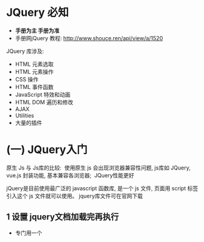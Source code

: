 # JQuery 必知

- **手册为主  手册为准**
- 手册网jQuery 教程:   http://www.shouce.ren/api/view/a/1520 

JQuery 库涉及: 

- HTML 元素选取
- HTML 元素操作
- CSS 操作
- HTML 事件函数
- JavaScript 特效和动画
- HTML DOM 遍历和修改
- AJAX
- Utilities
- 大量的插件



# (一)  JQuery入门

原生 Js 与 Js库的比较: 
​	使用原生 js 会出现浏览器兼容性问题,  js库如 JQuery, vue.js 封装功能,  基本兼容各浏览器;
​	JQuery性能更好

jQuery是目前使用最广泛的 javascript 函数库,  是一个 js 文件,  页面用 script 标签引入这个 js 文件就可以使用。
jquery库文件可在官网下载

## 1 设置 jquery文档加载完再执行

- 专门用一个<script>标签导入jquery库

  ```javascript
  <script src="http://apps.bdimg.com/libs/jquery/2.1.1/jquery.min.js"></script>
  ```

- 设置文档加载完再执行

  将获取元素的语句写到页面头部，会因为元素还没有加载而出错，jquery提供了ready方法解决这个问题，它的速度比原生的 window.onload 更快。

  ```javascript
  <script type="text/javascript">
  $(document).ready(function(){
       ......
  });
  </script>
  ```

  **可以简写为：**

  ```javascript
  <script type="text/javascript">
  $(function(){
       // 代码都在这里写
  });
  </script>
  ```
  

##2 jquery选择器

####选择规则 与 CSS 选择器规则相同

  ```javascript
  $('#myId') //选择id为myId的网页元素
  $('.myClass') // 选择class为myClass的元素
  $('li') //选择所有的li元素
  $('#ul1 li span') //选择id为为ul1元素下的所有li下的span元素
  $('input[name=first]') // 选择name属性等于first的input元素
  	--- CSS中也[可以]用input[name=first]选择标签并指定样式
  ```


####选择集过滤

  ```javascript
  $('div').has('p'); // 选择包含p元素的div元素
  $('div').not('.myClass'); //选择class不等于myClass的div元素
  $('div').eq(5); //选择第6个div元素
  ```

####选择集转移

  ```javascript
  $('#box').prev(); //选择id是box的元素前面紧挨的同辈元素
  $('#box').prevAll(); //选择id是box的元素之前所有的同辈元素

  $('#box').next(); //选择id是box的元素后面紧挨的同辈元素
  $('#box').nextAll(); //选择id是box的元素后面所有的同辈元素

  $('#box').parent(); //选择id是box的元素的父元素
  $('#box').children(); //选择id是box的元素的所有子元素
  $('#box').siblings(); //选择id是box的元素的同级元素 (除了自己)
  	---- siblings: 反选兄弟姐妹 (除了自己)

  $('#box').find('.myClass'); //选择id是box的元素内的class等于myClass的元素
  ```

#### 判断是否选择到了元素 .length

--- obj.length >= 1
jquery有容错机制，即使没有找到元素，也不会出错，可以用length属性来判断是否找到了元素, length等于0，就是没选择到元素，length大于0，就是选择到了元素。

```javascript
var $div1 = $('#div1');
var $div2 = $('#div2');
alert($div1.length); // 弹出1
alert($div2.length); // 弹出0
......
<div id="div1">这是一个div</div>
```



##3 jquery的样式操作

####操作行间样式.css({}) 

- 读

  ```javascript
  $('div').css('width');
  $('div').css('color');
  -- 一次只能获取一个值(第一个)
  ```

- 写  (修改 | 添加)

  - **有则覆盖, 无则添加**

  ```javascript
  $("div").css("width","30px");
  $("div").css("height","30px");
  $("div").css( {fontSize:"30px",color:"red"} );
  ```



####操作样式类名

- 先选择好元素

添加样式类 ---- .addClass()

```javascript
$("#div1").addClass("divClass2") //为id为div1的对象追加样式divClass2
```

删除样式类 ---- .removeClass()

```javascript
$("#div1").removeClass("divClass")  //移除id为div1的对象的class名为divClass的样式
```

删除多个样式类 ---- .removeClass()

```javascript
$("#div1").removeClass("divClass divClass2") //移除多个样式
```

重复切换样式

```javascript
$("#div1").toggleClass("anotherClass") //重复切换anotherClass样式
```



##4 jquery的click事件

####绑定click事件 .click(  function(){}  )

```javascript
$('#btn1').click(function(){
    // 内部的this指的是原生对象
    // 而使用jquery对象需要用   $(this)
})
```

####获取元素的索引值 .index()

​	有时候需要获得匹配元素 **相对于其同胞元素** 的索引位置，此时可以用index()方法获取
​	根据指定索引获取标签元素:	$('div').eq(5); //选择第6个div元素

```javascript
var $li = $('.list li').eq(1);
alert($li.index()); // 弹出1
......
<ul class="list">
    <li>1</li>
    <li>2</li>
    <li>4</li>
    <li>5</li>
    <li>6</li>
</ul>
```



##5 jquery动画

#### .animate()方法

​	通过animate方法可以设置元素某属性值上的动画，可以设置一个或多个属性值，动画执行完成后会执行一个函数。

```javascript
/*
    animate参数：
    参数一：要改变的样式属性值，写成字典的形式
    参数二：动画持续的时间，单位为毫秒，一般不写单位
    参数三：动画曲线，默认为‘swing’，缓冲运动，还可以设置为‘linear’，匀速运动
    参数四：动画回调函数，动画完成后执行的匿名函数
*/

$('#div1').animate(
    { width:300, height:300 },
    1000,
    'swing',
    () => alert('done!')
);
```




###### 

###### 

###### 

# (二)  JQuery进阶

## 1 jquery特殊效果

```javascript
$btn.click(function(){
	$('#div1').fadeIn(1000,'swing',function(){
		alert('done!');
	});
});

参数1		动画效果完成时间
参数2		"swing"表示缓冲效果, "linear"表示匀速效果
参数3		动画效果完成后自动执行的函数
```

fadeIn()			 淡入
fadeOut()	 	淡出
fadeToggle()	 	切换淡入淡出

hide()		 	隐藏元素
show()		 	显示元素
toggle()		 	切换可见状态

slideDown()		 向下展开
slideUp()		 向上卷起
slideToggle()	 依次展开或卷起某个元素



## 2 链式调用

**jquery对象的方法会在执行完后返回这个jquery对象**，jquery对象的方法可以连起来写



## 3 属性操作

1、html() 取出或设置html内容

```javascript
// 取出html内容		标签对象.html()
var htm = ('#div1').html();

// 设置html内容		标签对象.html('str')
$('#div1').html('<span>添加文字</span>');

// 注意: 原生js中的innerHTML, innerText 是属性, 不是方法, 与JQuery的html()不同.
```

2、prop() 取出或设置某个属性的值

```javascript
// 获取属性值		标签对象.prop('属性名')
var src = ('#img1').prop('src');

// 设置属性值		标签对象.prop({属性名:"属性值", 属性名:"属性值"})
$('#img1').prop({src: "test.jpg", alt: "Test Image" });
```

3、设置多个属性/值对

为被选元素设置一个以上的属性和值。

```
$(selector).attr({attribute:value, attribute:value ...})
```



## 4 jquery循环

#### jQuery 遍历 - each() 方法

输出每个 li 元素的文本：

```
$("button").click(function(){
  $("li").each(function(){
  
    alert($(this).text())
    
  });
});
```

#### 定义和用法

each() 方法规定为每个匹配元素规定运行的函数。

**提示**：返回 false 可用于提前停止循环。





## 5 jquery事件

事件冒泡

事件函数

```javascript
blur() 	元素失去焦点		blur---模糊,失去焦点
focus() 元素获得焦点

click() 鼠标单击
mouseover() 鼠标进入（进入子元素也触发）
mouseout() 	鼠标离开（离开子元素也触发）
-- mouseenter() 	鼠标进入（进入子元素不触发）
-- mouseleave() 	鼠标离开（离开子元素不触发）
-- hover() 			同时为mouseenter和mouseleave事件指定处理函数

ready() DOM加载完成
submit() 用户递交表单
```



## 6 表单验证

js中 一个正则是一个对象
正则只作用于 字符串类型数据

#### **正则表达式的写法**

```javascript
var re=new RegExp('规则', '可选参数');  // new一个正则对象
或
var re=/规则/参数;
```

#### **规则中的字符**

1）普通字符匹配：

如：/a/ 匹配字符 ‘a’，/a,b/ 匹配字符 ‘a,b’



2）转义字符匹配：

\d	 匹配一个数字，即0-9
\D 	匹配一个非数字，即除了0-9
\w	 匹配一个单词字符（字母、数字、下划线）
\W	 匹配任何一个非单词字符。等价于`[^A-Za-z0-9_]`
\s 	匹配一个空白符
\S 	匹配一个非空白符
\b 	匹配单词边界
\B 	匹配非单词边界
. 	匹配一个任意字符

```javascript
var sTr01 = '123456asdf';	# 待验证字符串
var re01 = /\d+/;			# 验证规则
//匹配纯数字字符串
var re02 = /^\d+$/;
alert(re01.test(sTr01)); //弹出true		# 获取验证结果
alert(re02.test(sTr01)); //弹出false
```

#### 匹配前一个字符指定个数

```javascript
? 出现零次或一次（最多出现一次）
+ 出现一次或多次（至少出现一次）
* 出现零次或多次（任意次）
{n} 出现n次
{n,m} 出现n到m次
{n,} 至少出现n次
```

#### **任意一个或者范围**

```javascript
[abc123] : 匹配‘abc123’中的任意一个字符
[a-z0-9] : 匹配a到z或者0到9中的任意一个字符
```

#### **限制开头结尾**

```javascript
^ 以紧挨的元素开头
$ 以紧挨的元素结尾
```

#### **修饰参数**

g： global，全文搜索，默认搜索到第一个结果接停止
i： ingore case，忽略大小写，默认大小写敏感



#### **常用函数 **

**正则.test('str')**

用法：正则.test(字符串) 匹配成功，就返回true，否则就返回false



**正则默认规则 **
匹配成功就结束，不会继续匹配，区分大小写

**常用正则规则**

```javascript
//用户名验证：(数字字母或下划线6到20位)
var reUser = /^\w{6,20}$/;

//邮箱验证：        
var reMail = /^[a-z0-9][\w\.\-]*@[a-z0-9\-]+(\.[a-z]{2,5}){1,2}$/i;

//密码验证：
var rePass = /^[\w!@#$%^&*]{6,20}$/;

//手机号码验证：
var rePhone = /^1[34578]\d{9}$/;
```







###### 

###### 



# (三)  JQuery高级

## 1 事件冒泡

#### **什么是事件冒泡 **

​	在一个对象上触发某类事件（比如单击onclick事件），如果此对象定义了此事件的处理程序，那么此事件就会调用这个处理程序，如果**没有定义此事件处理程序** 或者 **事件返回true**，那么这个事件会向这个对象的父级对象传播，从里到外，直至它被处理（父级对象所有同类事件都将被激活），或者它到达了对象层次的最顶层，即document对象（有些浏览器是window）。

#### **事件冒泡的作用 **

​	事件冒泡允许多个操作被集中处理（把事件处理器添加到一个父级元素上，避免把事件处理器添加到多个子级元素上），它还可以让你在对象层的不同级别捕获事件。

#### **阻止事件冒泡 **

event.stopPropagation() 

```javascript
$(function(){
    // 事件冒泡 是按html结构来传递, 不是简单地按页面显示的层级
    $('.son').click(function(event){  // 传入一个参数,如:event
      console.log(1);
      // 阻止事件冒泡
      event.stopPropagation();
    })
    $('.father').click(function(){
      console.log(2);
      // 阻止事件冒泡的 常用写法
      // return false 同时有 阻止默认行为 的作用
      return false;
      // 注: 阻止事件冒泡 不会影响click事件的传递, 只是不产生效果
    })
    $('.grandfather').click(function(){
      console.log(3);
    })
    $(document).click(function(){
      console.log(4);
})
    
......

<div class="father">
    <div class="son">
        <div class="grandson"></div>
    </div>
</div>
```

#### **阻止默认行为 **-- 阻止表单提交

```javascript
$('#form1').submit(function(event){
    event.preventDefault();
})
```

#### **合并阻止操作**

实际开发中，一般把阻止冒泡和阻止默认行为合并起来写

```javascript
// event.stopPropagation();
// event.preventDefault();

// 合并写法：
return false;
```

经典案例: 页面弹框（点击弹框外弹框关闭）



## 2 事件委托

​	事件委托就是利用冒泡的原理，把事件加到父级上，通过判断事件来源的子集，执行相应的操作.

​	事件委托首先可以极大减少事件绑定次数，提高性能；

​	其次可以让新加入的子元素也可以拥有相同的操作。

#### **普通绑定事件的写法**

```javascript
$(function(){
    $ali = $('#list li');
    $ali.click(function() {
        $(this).css({background:'red'});
    });
})
...
<ul id="list">
    <li>1</li>
    <li>2</li>
    <li>3</li>
    <li>4</li>
    <li>5</li>
</ul>
```

#### **事件委托的写法**

```javascript
$(function(){
    $list = $('#list');
    // 注:  jQuery 3.0中已弃用此方法，请用 on()代替。
    $list.delegate('li', 'click', function() {
        $(this).css({background:'red'});
    });
})
...
<ul id="list">
    <li>1</li>
    <li>2</li>
    <li>3</li>
    <li>4</li>
    <li>5</li>
</ul>
```



## 3 Dom操作

元素节点操作 --- 改变html的标签结构:

1、移动现有标签的位置
2、将新创建的标签插入到现有的标签中

#### **创建新标签**

```javascript
var $div = $('<div>'); //创建一个空的div
var $div2 = $('<div>这是一个div元素</div>');

var $MyStr = "<span> my str </span>"
var $span = $($MyStr)
```

#### **移动或者插入标签的方法 **

1、append()		appendTo()：在现存元素的内部，从后面放入元素

```javascript
var $span = $('<span>这是一个span元素</span>');
$('#div1').append($span);
......
<div id="div1"></div>
```

2、prepend()	prependTo()：在现存元素的内部，从前面放入元素

3、after()		insertAfter()：在现存元素的外部，从后面放入元素

4、before()		insertBefore()：在现存元素的外部，从前面放入元素

#### 删除标签

```javascript
$('#div1').remove();
```



## 4 ajax

#### ajax的作用

```javascript
// 异步请求数据
// 利用JavaScript在保证页面不被整体刷新、页面链接不改变的情况下与服务器交换数据实现 局部刷新
// 像"没有界面的浏览器",  ajax可以自己发送http请求，不用通过浏览器的地址栏
```

#### ajax相关概念

##### > 数据接口

```javascript
数据接口 是 一个url地址, 是后台程序提供的
访问这个地址，可以请求对数据进行增、删、改、查，
最终会返回 json/text/xml 格式的数据或者操作信息
```

##### > 同步和异步

```javascript
程序中的同步和异步是把现实生活中的概念对调:
    程序中的同步: 一件事做完之后, 才能做另一件事
    程序中的异步: 两件事一起做
ajax是异步的, 同时可以做几件事, 访问的时候不会阻止程序往下执行
```

##### > 局部刷新 == 无刷新

```
局部刷新 == 无刷新
ajax可以实现局部刷新，也叫做无刷新，无刷新指的是整个页面不刷新，只是局部刷新
```



#### jquery中封装的ajax

```
jquery 将 ajax技术 封装成了一个函数 $.ajax({})，可以直接用这个函数来执行ajax请求
ajax需要在服务器环境下运行
$.ajax()函数的常用参数
```



三种写法

##### > 1 以前的写法

```javascript
// 1 以前的写法
$.ajax({
    url: '/change_data',	  // 请求地址
    type: 'GET',			 // 请求方式
    dataType: 'json',		 // 请求参数类型
    data:{'code':300268},	 // 请求参数
    success:function(resp){	 // 请求成功时执行的函数
		alert(resp.name);
	},
	error:function(){		// 请求失败时执行的函数
    	alert('服务器超时，请重试！');
	}
});
```

##### > 2 新写法 (推荐)

```javascript
// 2 新写法 (推荐)
$.ajax({
    url: '/change_data',
    type: 'GET',
    dataType: 'json',
    data:{'code':300268}
})
.done(function(resp) {  // 请求成功时执行的函数
	alert(resp.name);
})
.fail(function() {  // 请求失败时执行的函数
	alert('服务器超时，请重试！');
});
```

##### > 3 简写方式

```javascript
// 3 简写方式
// 按请求方式简写成$.get()  |  $.post()
$.get("/change_data", {'code':300268}, function(dat){
    alert(dat.name);
});

$.post("/change_data", {'code':300268}, function(dat){
  	alert(dat.name);
});
```

#### ajax在mini-Web中的使用 过程

```
<1> 运行服务器 (在服务器程序所在路径框中, 输入cmd打开控制台, 按指定方式运行服务器)
<2> 在 html 内部, 使用 jquery 库中的 $.ajax() 函数 向服务器发送请求
<3> 服务器分析请求的url, 调用mini-Web框架处理
<4> 框架从数据库读取数据, 组成json格式数据, 返回给$.ajax()函数
<5> 在$.ajax()的请求成功 (success:) 的 function 中, 使用参数接收数据, 使用 for 循环将数据内容拼接成 标签字符串
<6> 用 jquery 的 .html() 方法 把字符串放入html中
```

#### 问题

```
浏览器向服务器请求一个html页面, 为什么服务器会接收到多个请求 ?
```
